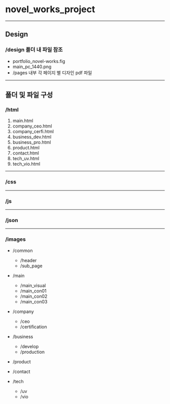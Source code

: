 # <b>novel_works_project</b>
---
## Design
### /design 폴더 내 파일 참조
* portfolio_novel-works.fig
* main_pc_1440.png
* /pages 내부 각 페이지 별 디자인 pdf 파일

---
## <b>폴더 및 파일 구성</b>
### <b>/html</b>
1. main.html
2. company_ceo.html
3. company_cerfi.html
4. business_dev.html
5. business_pro.html
6. product.html
7. contact.html
8. tech_uv.html
9. tech_vio.html

---
### <b>/css</b>


---
### <b>/js</b>


---
### <b>/json</b>

---
### <b>/images</b>
* /common
  * /header
  * /sub_page

* /main
  * /main_visual
  * /main_con01
  * /main_con02
  * /main_con03

* /company
  * /ceo
  * /certification

* /business
  * /develop
  * /production

* /product

* /contact

* /tech
  * /uv
  * /vio